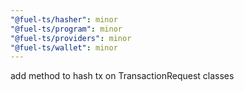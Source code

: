 ```yaml
---
"@fuel-ts/hasher": minor
"@fuel-ts/program": minor
"@fuel-ts/providers": minor
"@fuel-ts/wallet": minor
---
```


add method to hash tx on TransactionRequest classes
